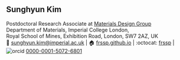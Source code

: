 ## Sunghyun Kim  
Postdoctoral Research Associate at [Materials Design Group](https://wmd-group.github.io)  
Department of Materials, Imperial College London,  
Royal School of Mines, Exhibition Road, London, SW7 2AZ, UK  
:email: [sunghyun.kim@imperial.ac.uk](mailto:sunghyun.kim@imperial.ac.uk) 
| :house: [frssp.github.io](https://frssp.github.io)
| :octocat: [frssp](https://github.com/frssp)
| ![orcid](https://orcid.org/sites/default/files/images/orcid_16x16.png) [0000-0001-5072-6801](https://orcid.org/0000-0001-5072-6801)  
